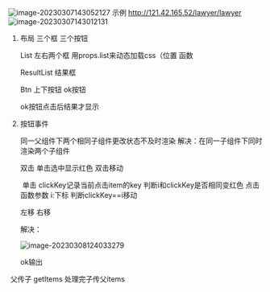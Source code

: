 

![image-20230307143052127](image-20230307143052127.png)
示例 http://121.42.165.52/lawyer/lawyer
![image-20230307143012131](image-20230307143012131.png)

1. 布局 三个框 三个按钮

   List 左右两个框 用props.list来动态加载css（位置 函数

   ResultList 结果框 

   Btn 上下按钮 ok按钮

   ok按钮点击后结果才显示

   

2. 按钮事件

   同一父组件下两个相同子组件更改状态不及时渲染
   解决：在同一子组件下同时渲染两个子组件

   

   双击 单击选中显示红色 双击移动

   ​	单击 clickKey记录当前点击item的key 判断i和clickKey是否相同变红色
   ​	点击函数参数 i:下标 判断clickKey==i移动 
   ​	

   左移 右移

   解决：

   ![image-20230308124033279](image-20230308124033279.png)
   
   ok输出

​	父传子 getItems 处理完子传父items



